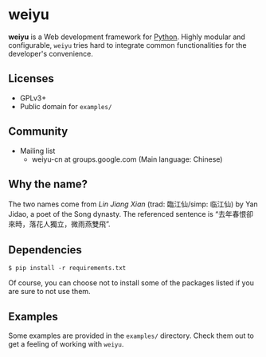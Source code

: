 # weiyu

**weiyu** is a Web development framework for [Python](http://www.python.org/).
Highly modular and configurable, ``weiyu`` tries hard to integrate common
functionalities for the developer's convenience.


## Licenses

* GPLv3+
* Public domain for `examples/`


## Community

* Mailing list
    * weiyu-cn at groups.google.com (Main language: Chinese)


## Why the name?

The two names come from *Lin Jiang Xian* (trad: 臨江仙/simp: 临江仙) by Yan
Jidao, a poet of the Song dynasty. The referenced sentence is
“去年春恨卻來時，落花人獨立，微雨燕雙飛”.


## Dependencies

    $ pip install -r requirements.txt

Of course, you can choose not to install some of the packages listed if
you are sure to not use them.


## Examples

Some examples are provided in the ``examples/`` directory. Check them out to
get a feeling of working with ``weiyu``.


<!-- vim:set ai et ts=4 sw=4 sts=4 fenc=utf-8: -->
